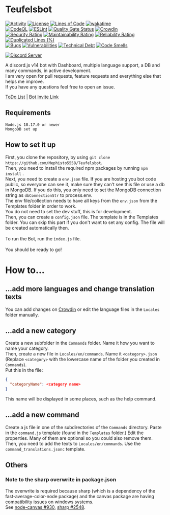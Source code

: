 # Teufelsbot

[![Activity](https://img.shields.io/github/commit-activity/m/Mephisto5558/Teufelsbot)](https://github.com/Mephisto5558/Teufelsbot/pulse)
[![License](https://img.shields.io/github/license/Mephisto5558/Teufelsbot)](https://github.com/Mephisto5558/Teufelsbot/blob/main/LICENSE)
[![Lines of Code](https://sonarcloud.io/api/project_badges/measure?project=Mephisto5558_Teufelsbot&metric=ncloc)](https://sonarcloud.io/summary/new_code?id=Mephisto5558_Teufelsbot)
[![wakatime](https://wakatime.com/badge/github/Mephisto5558/Teufelsbot.svg)](https://wakatime.com/badge/github/Mephisto5558/Teufelsbot)<br>
[![CodeQL](https://github.com/Mephisto5558/Teufelsbot/actions/workflows/codeql.yml/badge.svg)](https://github.com/Mephisto5558/Teufelsbot/actions/workflows/codeql.yml)
[![ESLint](https://github.com/Mephisto5558/Teufelsbot/actions/workflows/eslint.yml/badge.svg?branch=main)](https://github.com/Mephisto5558/Teufelsbot/actions/workflows/eslint.yml)
[![Quality Gate Status](https://sonarcloud.io/api/project_badges/measure?project=Mephisto5558_Teufelsbot&metric=alert_status)](https://sonarcloud.io/summary/new_code?id=Mephisto5558_Teufelsbot)
[![Crowdin](https://badges.crowdin.net/teufelsbot/localized.svg)](https://crowdin.com/project/teufelsbot)<br>
[![Security Rating](https://sonarcloud.io/api/project_badges/measure?project=Mephisto5558_Teufelsbot&metric=security_rating)](https://sonarcloud.io/summary/new_code?id=Mephisto5558_Teufelsbot)
[![Maintainability Rating](https://sonarcloud.io/api/project_badges/measure?project=Mephisto5558_Teufelsbot&metric=sqale_rating)](https://sonarcloud.io/summary/new_code?id=Mephisto5558_Teufelsbot)
[![Reliability Rating](https://sonarcloud.io/api/project_badges/measure?project=Mephisto5558_Teufelsbot&metric=reliability_rating)](https://sonarcloud.io/summary/new_code?id=Mephisto5558_Teufelsbot)
[![Duplicated Lines (%)](https://sonarcloud.io/api/project_badges/measure?project=Mephisto5558_Teufelsbot&metric=duplicated_lines_density)](https://sonarcloud.io/summary/new_code?id=Mephisto5558_Teufelsbot)<br>
[![Bugs](https://sonarcloud.io/api/project_badges/measure?project=Mephisto5558_Teufelsbot&metric=bugs)](https://sonarcloud.io/summary/new_code?id=Mephisto5558_Teufelsbot)
[![Vulnerabilities](https://sonarcloud.io/api/project_badges/measure?project=Mephisto5558_Teufelsbot&metric=vulnerabilities)](https://sonarcloud.io/summary/new_code?id=Mephisto5558_Teufelsbot)
[![Technical Debt](https://sonarcloud.io/api/project_badges/measure?project=Mephisto5558_Teufelsbot&metric=sqale_index)](https://sonarcloud.io/summary/new_code?id=Mephisto5558_Teufelsbot)
[![Code Smells](https://sonarcloud.io/api/project_badges/measure?project=Mephisto5558_Teufelsbot&metric=code_smells)](https://sonarcloud.io/summary/new_code?id=Mephisto5558_Teufelsbot)


[![Discord Server](https://discordapp.com/api/guilds/725378451988676609/widget.png?style=shield)](https://discord.gg/u6xjqzz)

A discord.js v14 bot with Dashboard, multiple language support, a DB and many commands, in active development.<br>
I am very open for pull requests, feature requests and everything else that helps me improve.<br>
If you have any questions feel free to open an issue.<br>

[ToDo List](http://eu.pylex.me:20958/vote) | [Bot Invite Link](http://eu.pylex.me:20958/invite)

## Requirements
```
Node.js 18.17.0 or newer
MongoDB set up
```

## How to set it up
First, you clone the repository, by using `git clone https://github.com/Mephisto5558/Teufelsbot`.<br>
Then, you need to install the required npm packages by running `npm install` .<br>
Next, you need to create a `env.json` file. If you are hosting you bot code public, so everyone can see it, make sure they can't see this file or use a db in MongoDB. If you do this, you only need to set the MongoDB connection string as `dbConnectionStr` to process.env.<br>
The env file/collection needs to have all keys from the `env.json` from the Templates folder in order to work.<br>
You do not need to set the dev stuff, this is for development.<br>
Then, you can create a `config.json` file. The template is in the Templates folder. You can skip this part if you don't want to set any config. The file will be created automatically then.<br><br>
To run the Bot, run the `index.js` file.<br><br>
You should be ready to go!
<br>

# How to...
## ...add more languages and change translation texts
You can add changes on [Crowdin](https://de.crowdin.com/project/teufelsbot) or edit the language files in the `Locales` folder manually.

## ...add a new category
Create a new subfolder in the `Commands` folder. Name it how you want to name your category.<br>
Then, create a new file in `Locales/en/commands`. Name it `<category>.json` (Replace `<category>` with the lowercase name of the folder you created in `Commands`).<br>
Put this in the file:
```json
{
  "categoryName": <category name>
}
```
This name will be displayed in some places, such as the help command.

## ...add a new command
Create a js file in one of the subdirectories of the `Commands` directory. Paste in the `command.js` template (found in the `Templates` folder.)
Edit the properties. Many of them are optional so you could also remove them.<br>
Then, you need to add the texts to `Locales/en/commands`. Use the `command_translations.jsonc` template.

## Others
### Note to the sharp overwrite in package.json
The overwrite is required because sharp (which is a dependency of the fast-average-color-node package) and the canvas package are having compatibility issues on windows systems.<br>
See [node-canvas #930](https://github.com/Automattic/node-canvas/issues/930), [sharp #2548](https://github.com/lovell/sharp/issues/2548).
